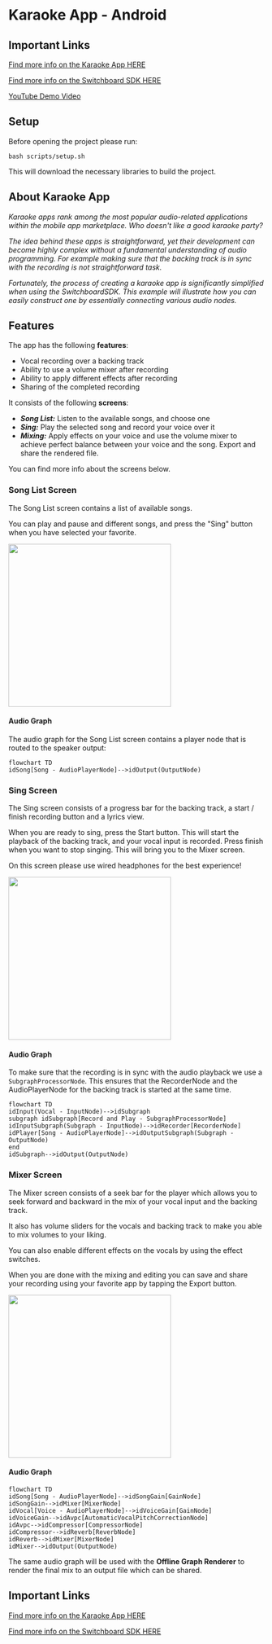 # Karaoke App - Android

## Important Links

<a href="https://docs.switchboard.audio/docs/examples/karaoke-app/" target="_blank">Find more info on the Karaoke App HERE</a>

<a href="https://docs.switchboard.audio/" target="_blank">Find more info on the Switchboard SDK HERE</a>

 <a href="https://youtu.be/m_3n92AtfWc" target="_blank">YouTube Demo Video</a> 

## Setup

Before opening the project please run:

```
bash scripts/setup.sh
```

This will download the necessary libraries to build the project.

## About Karaoke App

*Karaoke apps rank among the most popular audio-related applications within the mobile app marketplace. Who doesn't like a good karaoke party?*

*The idea behind these apps is straightforward, yet their development can become highly complex without a fundamental understanding of audio programming. For example making sure that the backing track is in sync with the recording is not straightforward task.*

*Fortunately, the process of creating a karaoke app is significantly simplified when using the SwitchboardSDK. This example will illustrate how you can easily construct one by essentially connecting various audio nodes.*

## Features

The app has the following **features**:

- Vocal recording over a backing track
- Ability to use a volume mixer after recording
- Ability to apply different effects after recording
- Sharing of the completed recording

It consists of the following **screens**:

- ***Song List:*** Listen to the available songs, and choose one
- ***Sing:*** Play the selected song and record your voice over it
- ***Mixing:*** Apply effects on your voice and use the volume mixer to achieve perfect balance between your voice and the song. Export and share the rendered file.

You can find more info about the screens below.

### Song List Screen

The Song List screen contains a list of available songs.

You can play and pause and different songs, and press the "Sing" button when you have selected your favorite.

<img src="./img/karaoke-app-song-list-screen.jpg" width="320" />

#### Audio Graph

The audio graph for the Song List screen contains a player node that is routed to the speaker output:

```mermaid
flowchart TD
idSong[Song - AudioPlayerNode]-->idOutput(OutputNode)
```

### Sing Screen

The Sing screen consists of a progress bar for the backing track, a start / finish recording button and a lyrics view.

When you are ready to sing, press the Start button. This will start the playback of the backing track, and your vocal input is recorded.
Press finish when you want to stop singing. This will bring you to the Mixer screen.

On this screen please use wired headphones for the best experience!

<img src="./img/karaoke-app-sing-screen.jpg" width="320" />

#### Audio Graph

To make sure that the recording is in sync with the audio playback we use a `SubgraphProcessorNode`. This ensures that the RecorderNode and the AudioPlayerNode for the backing track is started at the same time.

```mermaid
flowchart TD
idInput(Vocal - InputNode)-->idSubgraph
subgraph idSubgraph[Record and Play - SubgraphProcessorNode]
idInputSubgraph(Subgraph - InputNode)-->idRecorder[RecorderNode]
idPlayer[Song - AudioPlayerNode]-->idOutputSubgraph(Subgraph - OutputNode)
end
idSubgraph-->idOutput(OutputNode)
```

### Mixer Screen

The Mixer screen consists of a seek bar for the player which allows you to seek forward and backward in the mix of your vocal input and the backing track.

It also has volume sliders for the vocals and backing track to make you able to mix volumes to your liking.

You can also enable different effects on the vocals by using the effect switches.

When you are done with the mixing and editing you can save and share your recording using your favorite app by tapping the Export button.

<img src="./img/karaoke-app-mixer-screen.jpg" width="320" />

#### Audio Graph

```mermaid
flowchart TD
idSong[Song - AudioPlayerNode]-->idSongGain[GainNode]
idSongGain-->idMixer[MixerNode]
idVocal[Voice - AudioPlayerNode]-->idVoiceGain[GainNode]
idVoiceGain-->idAvpc[AutomaticVocalPitchCorrectionNode]
idAvpc-->idCompressor[CompressorNode]
idCompressor-->idReverb[ReverbNode]
idReverb-->idMixer[MixerNode]
idMixer-->idOutput(OutputNode)
```

The same audio graph will be used with the **Offline Graph Renderer** to render the final mix to an output file which can be shared.

## Important Links

<a href="https://docs.switchboard.audio/docs/examples/karaoke-app/" target="_blank">Find more info on the Karaoke App HERE</a>

<a href="https://docs.switchboard.audio/" target="_blank">Find more info on the Switchboard SDK HERE</a>
